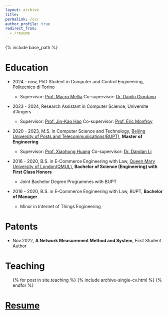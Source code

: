 ```yaml
---
layout: archive
title: 
permalink: /cv/
author_profile: true
redirect_from:
  - /resume
---
```


{% include base_path %}

Education
======
* 2024 - now, PhD Student in Computer and Control Engineering, Politecnico di Torino
  * Supervisor: [Prof. Macro Mellia](https://www.telematica.polito.it/member/marco-mellia/) Co-supervisor: [Dr. Danilo Giordano](https://smartdata.polito.it/members/danilo-giordano/)

* 2023 - 2024, Research Assistant in Computer Science, Universite d'Angers
  * Supervisor: [Prof. Jin-Kao Hao](https://leria-info.univ-angers.fr/~jinkao.hao/) Co-supervisor: [Prof. Eric Monfroy](https://www.univ-angers.fr/fr/acces-directs/annuaire-2/m/o/uduser-e-monfroy-fr.html)

* 2020 - 2023, M.S. in Computer Science and Technology, [Beijing University of Posts and Telecommunications(BUPT)](https://en.wikipedia.org/wiki/Beijing_University_of_Posts_and_Telecommunications), **Master of Engineering**
  * Supervisor: [Prof. Xiaohong Huang](https://ieeexplore.ieee.org/author/37281300600) Co-supervisor: [Dr. Dandan Li](https://ieeexplore.ieee.org/author/37086411844)

* 2016 - 2020, B.S. in E-Commerce Engineering with Law, [Queen Mary University of London(QMUL)](https://www.qmul.ac.uk/), **Bachelor of Science (Engineering) with First Class Honors**
  * Joint Bachelor Degree Programmes with BUPT
* 2016 - 2020, B.S. in E-Commerce Engineering with Law, BUPT, **Bachelor of Manager**
  * Minor in Internet of Things Engineering

Patents
======
* Nov.2022, **A Network Measurement Method and System**, First Student Author

Teaching
======
  <ul>{% for post in site.teaching %}
    {% include archive-single-cv.html %}
  {% endfor %}</ul>
  
[Resume](../files/Yuqi_Zhao_CV.pdf)
======

<!-- Publications
======
  <ul>{% for post in site.publications %}
    {% include archive-single-cv.html %}
  {% endfor %}</ul>
  
Talks
======
  <ul>{% for post in site.talks %}
    {% include archive-single-talk-cv.html %}
  {% endfor %}</ul> -->
  

  
<!-- Service and leadership
======
* Currently signed in to 43 different slack teams -->
